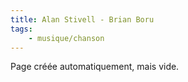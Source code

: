 ```yaml
---
title: Alan Stivell - Brian Boru
tags:
    - musique/chanson
---
```


Page créée automatiquement, mais vide.
